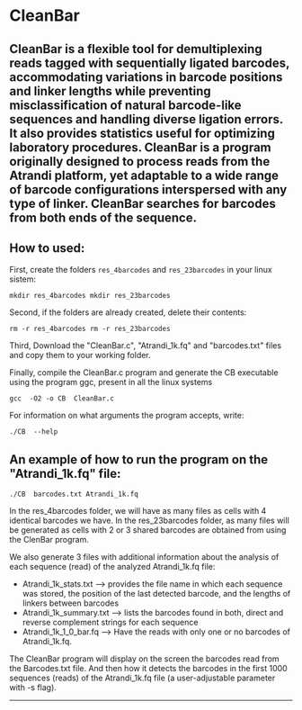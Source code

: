# CleanBar

CleanBar is a flexible tool for demultiplexing reads tagged with sequentially ligated barcodes, accommodating variations in barcode positions and linker lengths while preventing misclassification of natural barcode-like sequences and handling diverse ligation errors. 
It also provides statistics useful for optimizing laboratory procedures. 
CleanBar is a program originally designed to process reads from the Atrandi platform, yet adaptable to a wide range of barcode configurations interspersed with any type of linker.
CleanBar searches for barcodes from both ends of the sequence.
-----------------------------------------------------------------------------
## How to used:
First, create the folders ``res_4barcodes`` and ``res_23barcodes`` in your linux sistem:

``
mkdir res_4barcodes
mkdir res_23barcodes
``

Second, if the folders are already created, delete their contents:

``
rm -r res_4barcodes
rm -r res_23barcodes
``

Third, Download the "CleanBar.c", "Atrandi_1k.fq" and "barcodes.txt" files and copy them to your working folder.

Finally, compile the CleanBar.c program and generate the CB executable using the program ggc, present in all the linux systems 

``gcc  -O2 -o CB  CleanBar.c`` 

For information on what arguments the program accepts, write:

``./CB  --help``


## An example of how to run the program on the "Atrandi_1k.fq" file:

``./CB  barcodes.txt Atrandi_1k.fq``
 
In the res_4barcodes folder, we will have as many files as cells with 4 identical barcodes we have.
In the res_23barcodes folder, as many files will be generated as cells with 2 or 3 shared barcodes are obtained from using the ClenBar program.

We also generate 3 files with additional information about the analysis of each sequence (read) of the analyzed Atrandi_1k.fq file:
- Atrandi_1k_stats.txt --> provides the file name in which each sequence was stored, the position of the last detected barcode, and the lengths of linkers between barcodes
- Atrandi_1k_summary.txt  --> lists the barcodes found in both, direct and reverse complement strings for each sequence
- Atrandi_1k_1_0_bar.fq  --> Have the reads with only one or no barcodes of Atrandi_1k.fq.

The CleanBar program will display on the screen the barcodes read from the Barcodes.txt file. And then how it detects the barcodes in the first 1000 sequences (reads) of the Atrandi_1k.fq file (a user-adjustable parameter with -s flag).

-----------------------------------------------------------------------------
